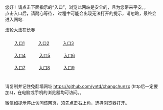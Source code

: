 您好！请点击下面指示的“入口”，浏览此网站是安全的，且为您带来平安。。 <br/>
点击入口后，请耐心等待， 过程中可能会出现无法打开的提示，请忽略，最终会进入网站. </br>

法轮大法在长春<br/>
<div style="padding:10px"><a style="margin:20px" target="_blank" href="https://d1uj3fgf8qq5vq.cloudfront.net/2Qpsp?shyutfm" id="ccLink1" rel="nofollow">入口1</a> <a target="_blank" style="margin:20px" href="https://dfy5cv4av7f5j.cloudfront.net/2Qpsp?yqutq" id="ccLink2" rel="nofollow">入口2</a> <a style="margin:20px" target="_blank" href="https://d1j3e3xcuf4y7s.cloudfront.net/2Qpsp?cadaow" id="ccLink3" rel="nofollow">入口3</a></div>

<div style="padding:10px" ><a style="margin:20px" target="_blank" href="https://d1uj3fgf8qq5vq.cloudfront.net/2Qpsp?shyutfm" id="ccLink4" rel="nofollow">入口4</a> <a style="margin:20px" href="https://dfy5cv4av7f5j.cloudfront.net/2Qpsp?yqutq" target="_blank" id="ccLink5" rel="nofollow">入口5</a> <a style="margin:20px" href="https://d1j3e3xcuf4y7s.cloudfront.net/2Qpsp?cadaow" target="_blank" id="ccLink6" rel="nofollow">入口6</a></div>

<div style="padding:10px"><a style="margin:20px" target="_blank" href="https://d1uj3fgf8qq5vq.cloudfront.net/2Qpsp?shyutfm" id="ccLink7" rel="nofollow">入口7</a> <a style="margin:20px" href="https://dfy5cv4av7f5j.cloudfront.net/2Qpsp?yqutq" target="_blank" id="ccLink8" rel="nofollow">入口8</a> <a style="margin:20px" target="_blank" href="https://d1j3e3xcuf4y7s.cloudfront.net/2Qpsp?cadaow" id="ccLink9" rel="nofollow">入口9</a></div>

<br/>



请复制并记住免翻墙网址 https://github.com/yntd/changchunzx (http后一定要加s)，在电脑或手机的浏览器均可访问。。<br/>

微信如提示停止访问该网页，须先点击右上角，选择浏览器打开。
